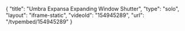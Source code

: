 {
    "title": "Umbra Expansa Expanding Window Shutter",
    "type": "solo",
    "layout": "iframe-static",
    "videoId": "154945289",
    "url": "\/tvpembed\/154945289"
}
